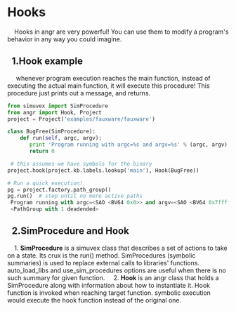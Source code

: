 # Hooks
&nbsp;&nbsp;&nbsp;&nbsp;Hooks in angr are very powerful! You can use them to modify a program's behavior in any way you could imagine. 

## &nbsp;&nbsp;1.Hook example  
&nbsp;&nbsp;&nbsp;&nbsp; whenever program execution reaches the main function, instead of executing the actual main function, it will execute this procedure! This procedure just prints out a message, and returns.

   ```python
   from simuvex import SimProcedure
   from angr import Hook, Project
   project = Project('examples/fauxware/fauxware')

   class BugFree(SimProcedure):
       def run(self, argc, argv):
          print 'Program running with argc=%s and argv=%s' % (argc, argv)
          return 0

    # this assumes we have symbols for the binary
   project.hook(project.kb.labels.lookup('main'), Hook(BugFree))

   # Run a quick execution!
   pg = project.factory.path_group()
   pg.run()  # step until no more active paths
    Program running with argc=<SAO <BV64 0x0>> and argv=<SAO <BV64 0x7fffffffffeffa0>>
    <PathGroup with 1 deadended>
   ```  

## &nbsp;&nbsp;2.SimProcedure and Hook 
&nbsp;&nbsp;&nbsp;&nbsp;1. **SimProcedure** is a simuvex class that describes a set of actions to take on a state. Its crux is the run() method. SimProcedures (symbolic summaries) is used to replace external calls to libraries' functions. auto_load_libs and use_sim_procedures options are useful when there is no such summary for given function.
&nbsp;&nbsp;&nbsp;&nbsp;2. **Hook** is an angr class that holds a SimProcedure along with information about how to instantiate it. Hook function is invoked when reaching target function. symbolic execution would execute the hook function instead of the original one.
